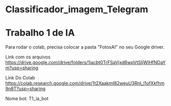 # Classificador_imagem_Telegram

  # Trabalho 1 de IA

 Para rodar o colab, precisa colocar a pasta "FotosAI" no seu Google driver.
 
 Link com os arquivos  https://drive.google.com/drive/folders/1iacbt0TrFSaVjxd6wpVtSIjWlHfNDaYm?usp=sharing

 Link Do Colab  https://colab.research.google.com/drive/1t2XaakmI82weuU3Rnl_l1ofXkfhm9n8T?usp=sharing

 Nome bot: T1_ia_bot

